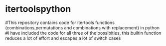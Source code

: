 # itertoolspython
#This repository contains code for itertools functions (combinations,permutations and combinations with replacement) in python
#i have included the code for all three of the possibities, this builtin function reduces a lot of effort and escapes a lot of switch cases 

